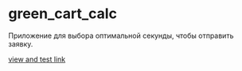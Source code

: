 # green_cart_calc
Приложение для выбора оптимальной секунды, чтобы отправить заявку.
 
[view and test link](http://devkd.ru/green-card-win/)
